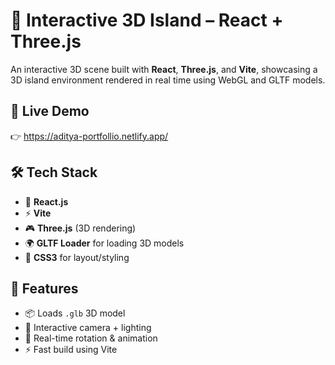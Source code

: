 # 🌴 Interactive 3D Island – React + Three.js

An interactive 3D scene built with **React**, **Three.js**, and **Vite**, showcasing a 3D island environment rendered in real time using WebGL and GLTF models.

## 🚀 Live Demo  
👉 https://aditya-portfollio.netlify.app/

## 🛠️ Tech Stack

- 🧱 **React.js**
- ⚡ **Vite**
- 🎮 **Three.js** (3D rendering)
- 🌍 **GLTF Loader** for loading 3D models
- 🎨 **CSS3** for layout/styling

## 🎯 Features

- 📦 Loads `.glb` 3D model
- 🌈 Interactive camera + lighting
- 🔁 Real-time rotation & animation
- ⚡ Fast build using Vite
